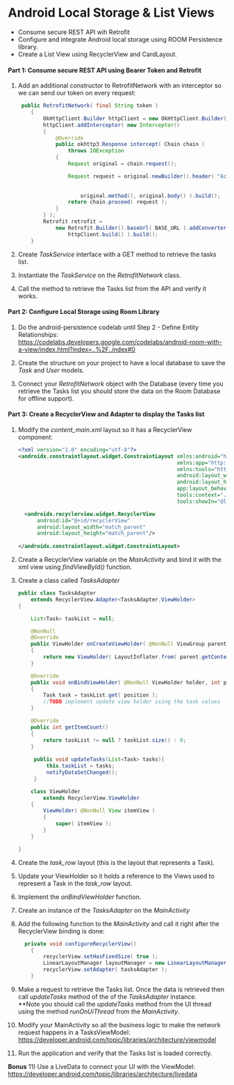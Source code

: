 # Android Local Storage & List Views
* Consume secure REST API wih Retrofit
* Configure and integrate Android local storage using ROOM Persistence library.
* Create a List View using RecyclerView and CardLayout.


#### Part 1: Consume secure REST API using Bearer Token and Retrofit

1) Add an additional constructor to RetrofitNetwork with an interceptor so we can send our token on every request:

    ```java
     public RetrofitNetwork( final String token )
        {
            OkHttpClient.Builder httpClient = new OkHttpClient.Builder();
            httpClient.addInterceptor( new Interceptor()
            {
                @Override
                public okhttp3.Response intercept( Chain chain )
                    throws IOException
                {
                    Request original = chain.request();
    
                    Request request = original.newBuilder().header( "Accept", "application/json" ).header( "Authorization",
                                                                                                           "Bearer "
                                                                                                               + token ).method(
                        original.method(), original.body() ).build();
                    return chain.proceed( request );
                }
            } );
            Retrofit retrofit =
                new Retrofit.Builder().baseUrl( BASE_URL ).addConverterFactory( GsonConverterFactory.create() ).client(
                    httpClient.build() ).build();
        }

    ```

2) Create *TaskService* interface with a GET method to retrieve the tasks list.

3) Instantiate the *TaskService* on the *RetrofitNetwork* class.

4) Call the method to retrieve the Tasks list from the API and verify it works.

#### Part 2: Configure Local Storage using Room Library

1) Do the android-persistence codelab until Step 2 - Define Entity Relationships:
https://codelabs.developers.google.com/codelabs/android-room-with-a-view/index.html?index=..%2F..index#0

2) Create the structure on your project to have a local database to save the *Task* and *User* models.

3) Connect your *RetrofitNetwork* object with the Database (every time you retrieve the Tasks list you should store the data on the Room Database for offline support).  


#### Part 3: Create a RecyclerView and Adapter to display the Tasks list

1) Modify the *content_main.xml* layout so it has a RecyclerView component:

    ```xml
    <?xml version="1.0" encoding="utf-8"?>
    <androidx.constraintlayout.widget.ConstraintLayout xmlns:android="http://schemas.android.com/apk/res/android"
                                                       xmlns:app="http://schemas.android.com/apk/res-auto"
                                                       xmlns:tools="http://schemas.android.com/tools"
                                                       android:layout_width="match_parent"
                                                       android:layout_height="match_parent"
                                                       app:layout_behavior="@string/appbar_scrolling_view_behavior"
                                                       tools:context=".android.ui.activity.MainActivity"
                                                       tools:showIn="@layout/app_bar_main">
    
      <androidx.recyclerview.widget.RecyclerView
          android:id="@+id/recyclerView"
          android:layout_width="match_parent"
          android:layout_height="match_parent"/>
      
    </androidx.constraintlayout.widget.ConstraintLayout>    
    ```
   
2)  Create a RecyclerView variable on the *MainActivity* and bind it with the xml view using *findViewById()* function.

3) Create a class called *TasksAdapter*

    ```java
    public class TasksAdapter
        extends RecyclerView.Adapter<TasksAdapter.ViewHolder>
    {
    
        List<Task> taskList = null;
    
        @NonNull
        @Override
        public ViewHolder onCreateViewHolder( @NonNull ViewGroup parent, int viewType )
        {
            return new ViewHolder( LayoutInflater.from( parent.getContext() ).inflate( R.layout.task_row, parent, false ) );
        }
    
        @Override
        public void onBindViewHolder( @NonNull ViewHolder holder, int position )
        {
            Task task = taskList.get( position );
            //TODO implement update view holder using the task values
        }
    
        @Override
        public int getItemCount()
        {
            return taskList != null ? taskList.size() : 0;
        }
     
         public void updateTasks(List<Task> tasks){
             this.taskList = tasks;
             notifyDataSetChanged();
         }
    
        class ViewHolder
            extends RecyclerView.ViewHolder
        {
            ViewHolder( @NonNull View itemView )
            {
                super( itemView );
            }
        }
    
    }
    
    ```  
    
4) Create the *task_row* layout (this is the layout that represents a Task).

5) Update your ViewHolder so it holds a reference to the Views used to represent a Task in the *task_row* layout.

5) Implement the *onBindViewHolder* function.

6) Create an instance of the *TasksAdapter* on the *MainActivity*       

7) Add the following function to the *MainActivity* and call it right after the RecyclerView binding is done:

    ```java
      private void configureRecyclerView()
        {
            recyclerView.setHasFixedSize( true );
            LinearLayoutManager layoutManager = new LinearLayoutManager( this );
            recyclerView.setAdapter( tasksAdapter );
        }
    
    ```
8) Make a request to retrieve the Tasks list. Once the data is retrieved then call *updateTasks* method of the of the *TasksAdapter* instance.     
    **Note you should call the *updateTasks* method from the UI thread using the method *runOnUiThread* from the *MainActivity*.
    
9) Modify your MainActivity so all the business logic to make the network request happens in a TasksViewModel:
https://developer.android.com/topic/libraries/architecture/viewmodel

10) Run the application and verify that the Tasks list is loaded correctly.    

**Bonus**
11) Use a LiveData to connect your UI with the ViewModel:
https://developer.android.com/topic/libraries/architecture/livedata


